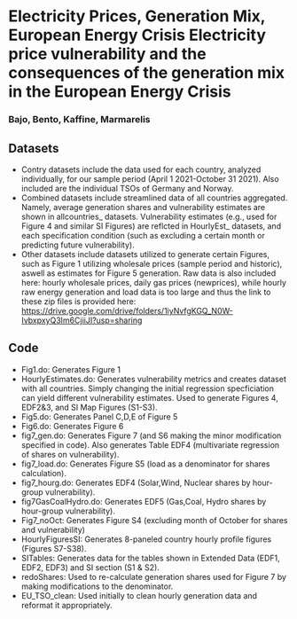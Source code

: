 # Electricity Prices, Generation Mix, European Energy Crisis Electricity price vulnerability and the consequences of the generation mix in the European Energy Crisis 
### Bajo, Bento, Kaffine, Marmarelis

## Datasets 

 * Contry datasets include the data used for each country, analyzed individually, for our sample period (April 1 2021-October 31 2021). Also included are the individual TSOs of Germany and Norway.
 * Combined datasets include streamlined data of all countries aggregated. Namely, average generation shares and vulnerability estimates are shown in allcountries_ datasets. Vulnerability estimates (e.g., used for Figure 4 and similar SI Figures) are reflcted in HourlyEst_ datasets, and each specification condition (such as excluding a certain month or predicting future vulnerability). 
 * Other datasets include datasets utilized to generate certain Figures, such as Figure 1 utilizing wholesale prices (sample period and historic), aswell as estimates for Figure 5 generation. Raw data is also included here: hourly wholesale prices, daily gas prices (newprices), while hourly raw energy generation and load data is too large and thus the link to these zip files is provided here: https://drive.google.com/drive/folders/1iyNvfgKGQ_N0W-IvbxpxyQ3Im6CjiiJI?usp=sharing


## Code

 * Fig1.do: Generates Figure 1
 * HourlyEstimates.do: Generates vulnerability metrics and creates dataset with all countries. Simply changing the initial regression specficiation can yield different vulnerability estimates. Used to generate Figures 4, EDF2&3, and SI Map Figures (S1-S3).
 * Fig5.do: Generates Panel C,D,E of Figure 5
 * Fig6.do: Generates Figure 6
 * fig7_gen.do: Generates Figure 7 (and S6 making the minor modification specified in code). Also generates Table EDF4 (multivariate regression of shares on vulnerability).
 * fig7_load.do: Generates Figure S5 (load as a denominator for shares calculation).
 * fig7_hourg.do: Generates EDF4 (Solar,Wind, Nuclear shares by hour-group vulnerability).
 * fig7GasCoalHydro.do: Generates EDF5 (Gas,Coal, Hydro shares by hour-group vulnerability).
 * Fig7_noOct: Generates Figure S4 (excluding month of October for shares and vulnerability)
 * HourlyFiguresSI: Generates 8-paneled country hourly profile figures (Figures S7-S38).
 * SITables: Generates data for the tables shown in Extended Data (EDF1, EDF2, EDF3) and SI section (S1 & S2).
 * redoShares: Used to re-calculate generation shares used for Figure 7 by making modifications to the denominator.
 * EU_TSO_clean: Used initially to clean hourly generation data and reformat it appropriately.
